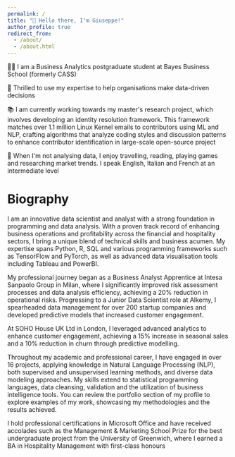 ```yaml
---
permalink: /
title: "👋 Hello there, I'm Giuseppe!"
author_profile: true
redirect_from: 
  - /about/
  - /about.html
---
```



👨‍💻 I am a Business Analytics postgraduate student at Bayes Business School (formerly CASS)

🤩 Thrilled to use my expertise to help organisations make data-driven decisions

📚 I am currently working towards my master's research project, which involves developing an identity resolution framework. This framework matches over 1.1 million Linux Kernel emails to contributors using ML and NLP, crafting algorithms that analyze coding styles and discussion patterns to enhance contributor identification in large-scale open-source project

🛫 When I'm not analysing data, I enjoy travelling, reading, playing games and researching market trends. I speak English, Italian and French at an intermediate level

# Biography
I am an innovative data scientist and analyst with a strong foundation in programming and data analysis. With a proven track record of enhancing business operations and profitability across the financial and hospitality sectors, I bring a unique blend of technical skills and business acumen. My expertise spans Python, R, SQL and various programming frameworks such as TensorFlow and PyTorch, as well as advanced data visualisation tools including Tableau and PowerBI.

My professional journey began as a Business Analyst Apprentice at Intesa Sanpaolo Group in Milan, where I significantly improved risk assessment processes and data analysis efficiency, achieving a 20% reduction in operational risks. Progressing to a Junior Data Scientist role at Alkemy, I spearheaded data management for over 200 startup companies and developed predictive models that increased customer engagement.

At SOHO House UK Ltd in London, I leveraged advanced analytics to enhance customer engagement, achieving a 15% increase in seasonal sales and a 10% reduction in churn through predictive modelling.

Throughout my academic and professional career, I have engaged in over 16 projects, applying knowledge in Natural Language Processing (NLP), both supervised and unsupervised learning methods, and diverse data modeling approaches. My skills extend to statistical programming languages, data cleansing, validation and the utilization of business intelligence tools. You can review the portfolio section of my profile to explore examples of my work, showcasing my methodologies and the results achieved.

I hold professional certifications in Microsoft Office and have received accolades such as the Management & Marketing School Prize for the best undergraduate project from the University of Greenwich, where I earned a BA in Hospitality Management with first-class honours



